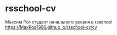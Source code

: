 # rsschool-cv
Максим Рог
студент начального уровня в rsschool
https://MaxRog1986.github.io/rsschool-cv/cv